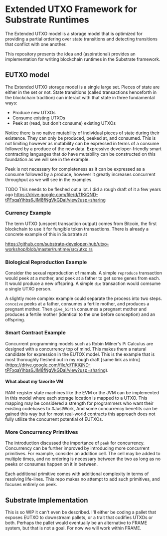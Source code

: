 # Extended UTXO Framework for Substrate Runtimes

The Extended UTXO model is a storage model that is optimized for providing a partial ordering over
state transitions and detecting transitions that conflict with one another.

This repository presents the idea and (aspirational) provides an implementation for writing
blockchain runtimes in the Substrate framework.

## EUTXO model

The Extended UTXO storage model is a single large set. Pieces of state are either in the set or not.
State transitions (called transactions henceforth in the blockchain tradition) can interact with
that state in three fundamental ways:

* Produce new UTXOs
* Consume existing UTXOs
* Peek at (read, but don't consume) existing UTXOs

Notice there is no native mutability of individual pieces of state during their existence. They can
only be produced, peeked at, and consumed. This is not limiting however as mutability can be
expressed in terms of a consume followed by a produce of the new data. Expressive developer-friendly
smart contracting languages that _do_ have mutability can be constructed on this foundation as we
will see in the example.

Peek is not necessary for completeness as it can be expressed as a consume followed by a
produce, however it greatly increases concurrent throughput as we will see in the examples.

TODO This needs to be fleshed out a lot. I did a rough draft of it a few years ago
https://drive.google.com/file/d/11KiQND-tPFxqaYihbs6JIM8fNgVkGDai/view?usp=sharing

### Currency Example

The term UTXO (unspent transaction output) comes from Bitcoin, the first blockchain to use it for
fungible token transactions. There is already a concrete example of this in Substrate at

https://github.com/substrate-developer-hub/utxo-workshop/blob/master/runtime/src/utxo.rs

### Biological Reproduction Example

Consider the sexual reproduction of mamals. A simple `reproduce` transaction would peek at a mother,
and peek at a father to get some genes from each. It would produce a new offspring. A simple `die`
transaction would comsume a single UTXO person.

A slightly more complex example could separate the process into two steps. `conceive` peeks at a
father, consumes a fertile mother, and produces a pregnant mother. Then `give_birth` consumes a
pregnant mother and produces a fertile mother (identical to the one before conception) and an
offspring.

### Smart Contract Example

Concurrent programming models such as Robin Milner's Pi Calculus are designed with a concurrency
top of mind. This makes them a natural candidate for expression in the EUTOX model. This is the
example that is most thoroughly fleshed out in my rough draft [same link as intro]
(https://drive.google.com/file/d/11KiQND-tPFxqaYihbs6JIM8fNgVkGDai/view?usp=sharing).

#### What about my favorite VM

RAM-register state machines like the EVM or the JVM can be implemented in this model where each
storage location is mapped to a UTXO. This mapping may be considered a strength for programmers who
want their existing codebases to #JustWork, And some concurrency benefits can be gained this way but
for most real-world contracts this approach does not fully utilize the concurrent potential of
EUTXOs.

### More Concurrency Primitives

The introduction discussed the importance of `peek` for concurrency. Concurrency can be further
improved by introducing more concurrent primitives. For example, consider an addition cell. The cell
may be added to multiple times, and no ordering is necessary between the two as long as no peeks or
consumes happen on it in between.

Each additional primitive comes with additional complexity in terms of resolving life-lines. This
repo makes no attempt to add such primitives, and focuses entirely on peek.

## Substrate Implementation

This is so WIP it can't even be described. I'll either be coding a pallet that exposes EUTXO to
downstream pallets, or a trait that codifies UTXOs or both. Perhaps the pallet would eventually be
an alternative to FRAME system, but that is not a goal. For now we will work within FRAME.
